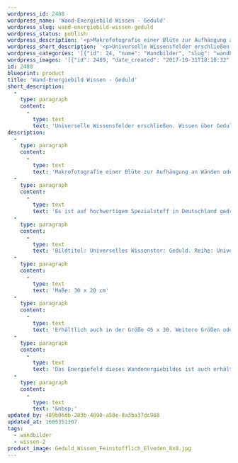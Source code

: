 ```yaml
---
wordpress_id: 2488
wordpress_name: 'Wand-Energiebild Wissen - Geduld'
wordpress_slug: wand-energiebild-wissen-geduld
wordpress_status: publish
wordpress_description: '<p>Makrofotografie einer Blüte zur Aufhängung an Wänden oder zum Aufstellen im Raum mit aktivierbaren feinstofflichen Schwingungsfeld: Ein "Tor" zum universellen Wissensfeld über Geduld öffnen: Energietor feinstofflicher Art als Zugang zu einem umfassenden Wissen, was Geduld bedeutet und welche Verhaltensweisen etc. gerade individuell stimmig sind.</p><p>Es ist auf hochwertigem Spezialstoff in Deutschland gedruckt und sorgfältig in Handarbeit auf Holzkeilrahmen aufgezogen. Laut Herstellerangaben ist der farbintensive Druck 70 Jahre lichtecht, waschbar und in einem umweltorientierten Verfahren hergestellt. Der Oberstoff ist mit einer Spezialbeschichtung unterfüttert, so dass, bei Aufhängung an der Wand, der rückseitige Holzrahmen auch bei hellen Farben unsichtbar ist.</p><p>Bildtitel: Universelles Wissenstor: Geduld. Reihe: Universelle Wissenstore.</p><p>Maße: 30 x 20 cm</p><p>Erhältlich auch in der Größe 45 x 30. Weitere Größen oder andere Seitenverhältnisse, sind bis 200 cm individuell für Sie innerhalb weniger Tage herstellbar. Bitte kontaktieren Sie uns hierfür unter <a href="mailto:info@elvedenverlag.de">info@elvedenverlag.de</a>.</p><p>Das Energiefeld dieses Wandenergiebildes ist auch erhältlich als Fotokarte und <a href="https://my.feenbaum.de/produkt/energiespray-wissenstor-geduld-30-ml/">Energiespray</a></p><p><a href="https://my.feenbaum.de/anwendung-energie-wandbilder/">Anwendungshinweise</a></p><p>&nbsp;</p>'
wordpress_short_description: '<p>Universelle Wissensfelder erschließen. Wissen über Geduld im &#8222;Neuen&#8220; Bewusstsein<br /><em>Hinweis: Das Wasserzeichen „Elveden Verlag Energiebild“ wird nicht mit gedruckt</em></p>'
wordpress_categories: '[{"id": 24, "name": "Wandbilder", "slug": "wandbilder"}, {"id": 45, "name": "Wissen", "slug": "wissen-2"}]'
wordpress_images: '[{"id": 2489, "date_created": "2017-10-31T18:10:32", "date_created_gmt": "2017-10-31T16:10:32", "date_modified": "2017-10-31T18:10:32", "date_modified_gmt": "2017-10-31T16:10:32", "src": "https://my.feenbaum.de/wp-content/uploads/2017/10/Geduld_Wissen_Feinstofflich_Elveden_8x8.jpg", "name": "Geduld_Wissen_Feinstofflich_Elveden_8x8", "alt": ""}]'
id: 2488
blueprint: product
title: 'Wand-Energiebild Wissen - Geduld'
short_description:
  -
    type: paragraph
    content:
      -
        type: text
        text: 'Universelle Wissensfelder erschließen. Wissen über Geduld im ''Neuen'' Bewusstsein'
description:
  -
    type: paragraph
    content:
      -
        type: text
        text: 'Makrofotografie einer Blüte zur Aufhängung an Wänden oder zum Aufstellen im Raum mit aktivierbaren feinstofflichen Schwingungsfeld: Ein "Tor" zum universellen Wissensfeld über Geduld öffnen: Energietor feinstofflicher Art als Zugang zu einem umfassenden Wissen, was Geduld bedeutet und welche Verhaltensweisen etc. gerade individuell stimmig sind.'
  -
    type: paragraph
    content:
      -
        type: text
        text: 'Es ist auf hochwertigem Spezialstoff in Deutschland gedruckt und sorgfältig in Handarbeit auf Holzkeilrahmen aufgezogen. Laut Herstellerangaben ist der farbintensive Druck 70 Jahre lichtecht, waschbar und in einem umweltorientierten Verfahren hergestellt. Der Oberstoff ist mit einer Spezialbeschichtung unterfüttert, so dass, bei Aufhängung an der Wand, der rückseitige Holzrahmen auch bei hellen Farben unsichtbar ist.'
  -
    type: paragraph
    content:
      -
        type: text
        text: 'Bildtitel: Universelles Wissenstor: Geduld. Reihe: Universelle Wissenstore.'
  -
    type: paragraph
    content:
      -
        type: text
        text: 'Maße: 30 x 20 cm'
  -
    type: paragraph
    content:
      -
        type: text
        text: 'Erhältlich auch in der Größe 45 x 30. Weitere Größen oder andere Seitenverhältnisse, sind bis 200 cm individuell für Sie innerhalb weniger Tage herstellbar. Bitte kontaktieren Sie uns hierfür unter info@elvedenverlag.de.'
  -
    type: paragraph
    content:
      -
        type: text
        text: 'Das Energiefeld dieses Wandenergiebildes ist auch erhältlich als Fotokarte und Energiespray'
  -
    type: paragraph
    content:
      -
        type: text
        text: '&nbsp;'
updated_by: 489b06db-283b-4690-a50e-8a3ba37dc968
updated_at: 1685351307
tags:
  - wandbilder
  - wissen-2
product_image: Geduld_Wissen_Feinstofflich_Elveden_8x8.jpg
---
```

